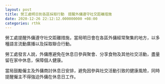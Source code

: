 ```yaml
---
layout: post
title: 勞工處明日到各區採取行動　提醒外傭遵守社交距離措施
date: 2020-12-26 22:12:12.000000000 +08:00
categories: rthk
---
```


勞工處提醒外傭遵守社交距離措施，當局明日會在各區外傭經常聚集的地方，以多種語言流動廣播以及採取聯合行動。

勞工處發言人說，外傭應避免在休息日參與聚會、分享食物及其他社交活動，盡量留在家中休息，保障個人健康。

當局鼓勵僱主及外傭商討休息日安排，避免因參與社交活動引致的健康風險，同時提醒僱主不得強迫外傭在休息日工作。
